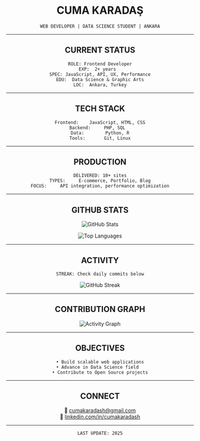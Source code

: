 <div align="center">

# CUMA KARADAŞ

```
WEB DEVELOPER | DATA SCIENCE STUDENT | ANKARA
```

---

## CURRENT STATUS

```
ROLE: Frontend Developer
EXP:  2+ years  
SPEC: JavaScript, API, UX, Performance
EDU:  Data Science & Graphic Arts
LOC:  Ankara, Turkey
```

---

## TECH STACK

```
Frontend:    JavaScript, HTML, CSS
Backend:     PHP, SQL  
Data:        Python, R
Tools:       Git, Linux
```

---

## PRODUCTION

```
DELIVERED: 10+ sites
TYPES:     E-commerce, Portfolio, Blog
FOCUS:     API integration, performance optimization
```

---

## GITHUB STATS

<p align="center">
<img src="https://github-readme-stats.vercel.app/api?username=cumakaradash&show_icons=true&theme=dark&hide_border=true&bg_color=0d1117&title_color=ffffff&text_color=c9d1d9&icon_color=ffffff" alt="GitHub Stats" />
</p>

<p align="center">
<img src="https://github-readme-stats.vercel.app/api/top-langs/?username=cumakaradash&layout=compact&theme=dark&hide_border=true&bg_color=0d1117&title_color=ffffff&text_color=c9d1d9" alt="Top Languages" />
</p>

---

## ACTIVITY

```
STREAK: Check daily commits below
```

<p align="center">
<img src="https://github-readme-streak-stats.herokuapp.com/?user=cumakaradash&theme=dark&hide_border=true&background=0d1117&stroke=ffffff&ring=ffffff&fire=ffffff&currStreakLabel=ffffff&sideLabels=ffffff&currStreakNum=ffffff&sideNums=ffffff&dates=c9d1d9" alt="GitHub Streak" />
</p>

---

## CONTRIBUTION GRAPH

<p align="center">
<img src="https://github-readme-activity-graph.vercel.app/graph?username=cumakaradash&bg_color=0d1117&color=ffffff&line=ffffff&point=ffffff&area=true&hide_border=true" alt="Activity Graph" />
</p>

---

## OBJECTIVES

```
• Build scalable web applications
• Advance in Data Science field  
• Contribute to Open Source projects
```

---

## CONNECT

📧 [cumakaradash@gmail.com](mailto:cumakaradash@gmail.com)  
💼 [linkedin.com/in/cumakaradash](https://linkedin.com/in/cumakaradash)

---

```
LAST UPDATE: 2025
```

</div>
